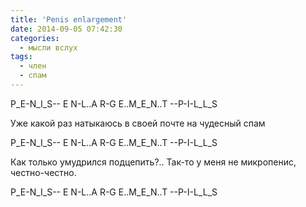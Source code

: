 ```yaml
---
title: 'Penis enlargement'
date: 2014-09-05 07:42:30
categories:
  - мысли вслух
tags:
  - член
  - спам
---
```


P_E-N_I_S-- E N-L..A R-G E..M_E_N..T --P-I-L_L_S

Уже какой раз натыкаюсь в своей почте на чудесный спам

P_E-N_I_S-- E N-L..A R-G E..M_E_N..T --P-I-L_L_S

Как только умудрился подцепить?.. Так-то у меня не микропенис, честно-честно.

P_E-N_I_S-- E N-L..A R-G E..M_E_N..T --P-I-L_L_S
